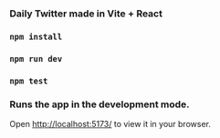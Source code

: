 ### 
### Daily Twitter made in Vite + React
### `npm install`
### `npm run dev`
### `npm test`

### Runs the app in the development mode.
Open [http://localhost:5173/](http://localhost:5173/) to view it in your browser.